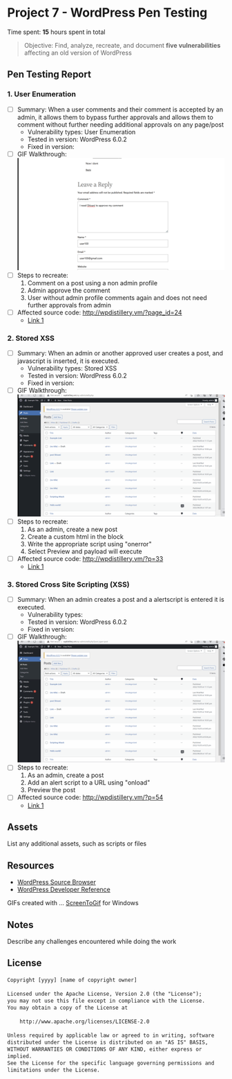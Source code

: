 # Project 7 - WordPress Pen Testing

Time spent: **15** hours spent in total

> Objective: Find, analyze, recreate, and document **five vulnerabilities** affecting an old version of WordPress

## Pen Testing Report

### 1. User Enumeration

- [ ] Summary: When a user comments and their comment is accepted by an admin, it allows them to bypass further approvals and allows them to comment without further needing additional approvals on any page/post
  - Vulnerability types: User Enumeration
  - Tested in version: WordPress 6.0.2
  - Fixed in version: 
- [ ] GIF Walkthrough: <img src="https://github.com/ShivaniNanan/Wordpress-Pen-Testing/blob/main/userenumeration.gif" alt="My Project GIF">
- [ ] Steps to recreate: 
    1. Comment on a post using a non admin profile
    2. Admin approve the comment
    3. User without admin profile comments again and does not need further approvals from admin
- [ ] Affected source code: http://wpdistillery.vm/?page_id=24
  - [Link 1](https://core.trac.wordpress.org/browser/tags/version/src/source_file.php)
  
### 2. Stored XSS

- [ ] Summary: When an admin or another approved user creates a post, and javascript is inserted, it is executed.
  - Vulnerability types: Stored XSS
  - Tested in version: WordPress 6.0.2
  - Fixed in version:
- [ ] GIF Walkthrough: <img src= "https://github.com/ShivaniNanan/Wordpress-Pen-Testing/blob/main/xss1.gif" alt="SecondTest GIF">
- [ ] Steps to recreate: 
    1. As an admin, create a new post
    2. Create a custom html in the block
    3. Write the appropriate script using "onerror"
    4. Select Preview and payload will execute
- [ ] Affected source code: http://wpdistillery.vm/?p=33
  - [Link 1](https://core.trac.wordpress.org/browser/tags/version/src/source_file.php)

### 3. Stored Cross Site Scripting (XSS)

- [ ] Summary: When an admin creates a post and a alertscript is entered it is executed.
  - Vulnerability types:
  - Tested in version: WordPress 6.0.2
  - Fixed in version: 
- [ ] GIF Walkthrough: <img src= "https://github.com/ShivaniNanan/Wordpress-Pen-Testing/blob/main/xsscrosssite.gif" alt="ThirdTest GIF">
- [ ] Steps to recreate: 
    1. As an admin, create a post
    2. Add an alert script to a URL using "onload" 
    3. Preview the post
- [ ] Affected source code: http://wpdistillery.vm/?p=54
  - [Link 1](https://core.trac.wordpress.org/browser/tags/version/src/source_file.php)



## Assets

List any additional assets, such as scripts or files

## Resources

- [WordPress Source Browser](https://core.trac.wordpress.org/browser/)
- [WordPress Developer Reference](https://developer.wordpress.org/reference/)

GIFs created with  ...
[ScreenToGif](https://www.screentogif.com/) for Windows


## Notes

Describe any challenges encountered while doing the work

## License

    Copyright [yyyy] [name of copyright owner]

    Licensed under the Apache License, Version 2.0 (the "License");
    you may not use this file except in compliance with the License.
    You may obtain a copy of the License at

        http://www.apache.org/licenses/LICENSE-2.0

    Unless required by applicable law or agreed to in writing, software
    distributed under the License is distributed on an "AS IS" BASIS,
    WITHOUT WARRANTIES OR CONDITIONS OF ANY KIND, either express or implied.
    See the License for the specific language governing permissions and
    limitations under the License.

